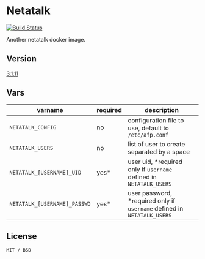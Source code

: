 # Netatalk

[![Build Status](https://travis-ci.org/loliee/docker-netatalk.svg?branch=master)](https://travis-ci.org/loliee/docker-netatalk)

Another netatalk docker image.

## Version

[3.1.11](http://netatalk.sourceforge.net/3.1/htmldocs/)

## Vars

 varname                     | required   | description                                                             |
-----------------------------|------------|-------------------------------------------------------------------------|
`NETATALK_CONFIG`            |  no        | configuration file to use, default to `/etc/afp.conf`                   |
`NETATALK_USERS`             |  no        | list of user to create separated by a space                             |
`NETATALK_[USERNAME]_UID`    |  yes*      | user uid, *required only if `username` defined in `NETATALK_USERS`      |
`NETATALK_[USERNAME]_PASSWD` |  yes*      | user password, *required only if `username` defined in `NETATALK_USERS` |

## License

`MIT / BSD`
